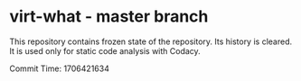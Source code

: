 # virt-what - master branch

This repository contains frozen state of the repository.
Its history is cleared. It is used only for static code
analysis with Codacy.

Commit Time: 1706421634